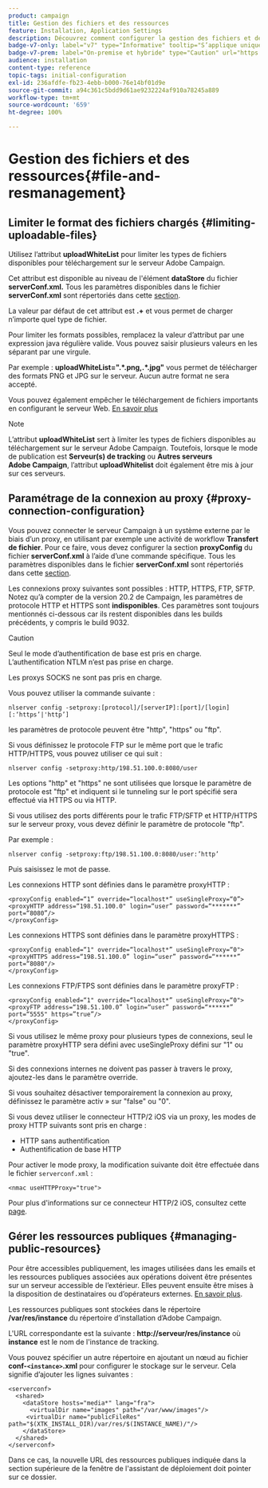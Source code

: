 ```yaml
---
product: campaign
title: Gestion des fichiers et des ressources
feature: Installation, Application Settings
description: Découvrez comment configurer la gestion des fichiers et des ressources dans Campaign
badge-v7-only: label="v7" type="Informative" tooltip="S’applique uniquement à Campaign Classic v7"
badge-v7-prem: label="On-premise et hybride" type="Caution" url="https://experienceleague.adobe.com/docs/campaign-classic/using/installing-campaign-classic/architecture-and-hosting-models/hosting-models-lp/hosting-models.html?lang=fr" tooltip="S’applique uniquement aux déploiements on-premise et hybrides"
audience: installation
content-type: reference
topic-tags: initial-configuration
exl-id: 236afdfe-fb23-4ebb-b000-76e14bf01d9e
source-git-commit: a94c361c5bdd9d61ae9232224af910a78245a889
workflow-type: tm+mt
source-wordcount: '659'
ht-degree: 100%

---
```


# Gestion des fichiers et des ressources{#file-and-resmanagement}



## Limiter le format des fichiers chargés {#limiting-uploadable-files}

Utilisez l’attribut **uploadWhiteList** pour limiter les types de fichiers disponibles pour téléchargement sur le serveur Adobe Campaign.

Cet attribut est disponible au niveau de l&#39;élément **dataStore** du fichier **serverConf.xml.** Tous les paramètres disponibles dans le fichier **serverConf.xml** sont répertoriés dans cette [section](../../installation/using/the-server-configuration-file.md).

La valeur par défaut de cet attribut est **.+** et vous permet de charger n’importe quel type de fichier.

Pour limiter les formats possibles, remplacez la valeur d’attribut par une expression java régulière valide. Vous pouvez saisir plusieurs valeurs en les séparant par une virgule.

Par exemple : **uploadWhiteList=&quot;.&#42;.png,.&#42;.jpg&quot;** vous permet de télécharger des formats PNG et JPG sur le serveur. Aucun autre format ne sera accepté.

Vous pouvez également empêcher le téléchargement de fichiers importants en configurant le serveur Web. [En savoir plus](web-server-configuration.md)

>[!NOTE]
>
>L’attribut **uploadWhiteList** sert à limiter les types de fichiers disponibles au téléchargement sur le serveur Adobe Campaign. Toutefois, lorsque le mode de publication est **Serveur(s) de tracking** ou **Autres serveurs Adobe Campaign**, l’attribut **uploadWhitelist** doit également être mis à jour sur ces serveurs.

## Paramétrage de la connexion au proxy {#proxy-connection-configuration}

Vous pouvez connecter le serveur Campaign à un système externe par le biais d’un proxy, en utilisant par exemple une activité de workflow **Transfert de fichier**. Pour ce faire, vous devez configurer la section **proxyConfig** du fichier **serverConf.xml** à l’aide d’une commande spécifique. Tous les paramètres disponibles dans le fichier **serverConf.xml** sont répertoriés dans cette [section](../../installation/using/the-server-configuration-file.md).

Les connexions proxy suivantes sont possibles : HTTP, HTTPS, FTP, SFTP. Notez qu’à compter de la version 20.2 de Campaign, les paramètres de protocole HTTP et HTTPS sont **indisponibles**. Ces paramètres sont toujours mentionnés ci-dessous car ils restent disponibles dans les builds précédents, y compris le build 9032.

>[!CAUTION]
>
>Seul le mode d’authentification de base est pris en charge. L’authentification NTLM n’est pas prise en charge.
>
>Les proxys SOCKS ne sont pas pris en charge.
>

Vous pouvez utiliser la commande suivante :

```
nlserver config -setproxy:[protocol]/[serverIP]:[port]/[login][:‘https’|'http’]
```

les paramètres de protocole peuvent être &quot;http&quot;, &quot;https&quot; ou &quot;ftp&quot;.

Si vous définissez le protocole FTP sur le même port que le trafic HTTP/HTTPS, vous pouvez utiliser ce qui suit :

```
nlserver config -setproxy:http/198.51.100.0:8080/user
```

Les options &quot;http&quot; et &quot;https&quot; ne sont utilisées que lorsque le paramètre de protocole est &quot;ftp&quot; et indiquent si le tunneling sur le port spécifié sera effectué via HTTPS ou via HTTP.

Si vous utilisez des ports différents pour le trafic FTP/SFTP et HTTP/HTTPS sur le serveur proxy, vous devez définir le paramètre de protocole &quot;ftp&quot;.


Par exemple :

```
nlserver config -setproxy:ftp/198.51.100.0:8080/user:’http’
```

Puis saisissez le mot de passe.

Les connexions HTTP sont définies dans le paramètre proxyHTTP :

```
<proxyConfig enabled=“1” override=“localhost*” useSingleProxy=“0”>
<proxyHTTP address=“198.51.100.0" login=“user” password=“*******” port=“8080”/>
</proxyConfig>
```

Les connexions HTTPS sont définies dans le paramètre proxyHTTPS :

```
<proxyConfig enabled=“1" override=“localhost*” useSingleProxy=“0">
<proxyHTTPS address=“198.51.100.0” login=“user” password=“******” port=“8080"/>
</proxyConfig>
```

Les connexions FTP/FTPS sont définies dans le paramètre proxyFTP :

```
<proxyConfig enabled=“1" override=“localhost*” useSingleProxy=“0">
<proxyFTP address=“198.51.100.0” login=“user” password=“******” port=“5555" https=”true”/>
</proxyConfig>
```

Si vous utilisez le même proxy pour plusieurs types de connexions, seul le paramètre proxyHTTP sera défini avec useSingleProxy défini sur &quot;1&quot; ou &quot;true&quot;.

Si des connexions internes ne doivent pas passer à travers le proxy, ajoutez-les dans le paramètre override.

Si vous souhaitez désactiver temporairement la connexion au proxy, définissez le paramètre activ » sur &quot;false&quot; ou &quot;0&quot;.

Si vous devez utiliser le connecteur HTTP/2 iOS via un proxy, les modes de proxy HTTP suivants sont pris en charge :

* HTTP sans authentification
* Authentification de base HTTP

Pour activer le mode proxy, la modification suivante doit être effectuée dans le fichier `serverconf.xml` :

```
<nmac useHTTPProxy="true">
```

Pour plus d&#39;informations sur ce connecteur HTTP/2 iOS, consultez cette [page](../../delivery/using/about-mobile-app-channel.md).

## Gérer les ressources publiques {#managing-public-resources}

Pour être accessibles publiquement, les images utilisées dans les emails et les ressources publiques associées aux opérations doivent être présentes sur un serveur accessible de l’extérieur. Elles peuvent ensuite être mises à la disposition de destinataires ou d’opérateurs externes. [En savoir plus](../../installation/using/deploying-an-instance.md#managing-public-resources).

Les ressources publiques sont stockées dans le répertoire **/var/res/instance** du répertoire d’installation d’Adobe Campaign.

L&#39;URL correspondante est la suivante : **http://serveur/res/instance** où **instance** est le nom de l&#39;instance de tracking.

Vous pouvez spécifier un autre répertoire en ajoutant un nœud au fichier **conf-`<instance>`.xml** pour configurer le stockage sur le serveur. Cela signifie d’ajouter les lignes suivantes :

```
<serverconf>
  <shared>
    <dataStore hosts="media*" lang="fra">
      <virtualDir name="images" path="/var/www/images"/>
     <virtualDir name="publicFileRes" path="$(XTK_INSTALL_DIR)/var/res/$(INSTANCE_NAME)/"/>
    </dataStore>
  </shared>
</serverconf>
```

Dans ce cas, la nouvelle URL des ressources publiques indiquée dans la section supérieure de la fenêtre de l&#39;assistant de déploiement doit pointer sur ce dossier.
